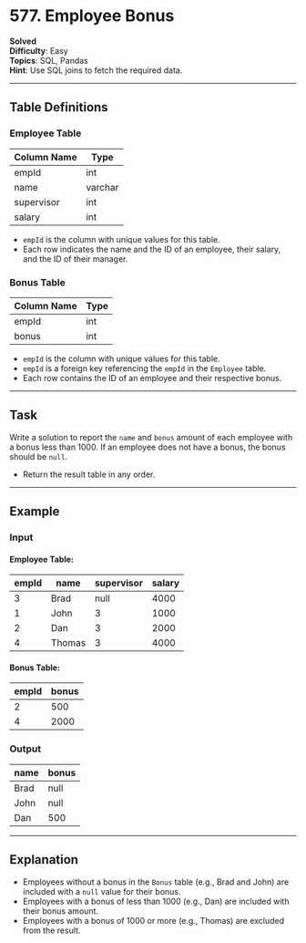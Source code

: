 # 577. Employee Bonus
**Solved**  
**Difficulty**: Easy  
**Topics**: SQL, Pandas  
**Hint**: Use SQL joins to fetch the required data.  

---

## Table Definitions

### Employee Table
| Column Name | Type    |
|-------------|---------|
| empId       | int     |
| name        | varchar |
| supervisor  | int     |
| salary      | int     |

- `empId` is the column with unique values for this table.
- Each row indicates the name and the ID of an employee, their salary, and the ID of their manager.

### Bonus Table
| Column Name | Type |
|-------------|------|
| empId       | int  |
| bonus       | int  |

- `empId` is the column with unique values for this table.
- `empId` is a foreign key referencing the `empId` in the `Employee` table.
- Each row contains the ID of an employee and their respective bonus.

---

## Task
Write a solution to report the `name` and `bonus` amount of each employee with a bonus less than 1000. If an employee does not have a bonus, the bonus should be `null`.

- Return the result table in any order.

---

## Example

### Input

#### Employee Table:
| empId | name   | supervisor | salary |
|-------|--------|------------|--------|
| 3     | Brad   | null       | 4000   |
| 1     | John   | 3          | 1000   |
| 2     | Dan    | 3          | 2000   |
| 4     | Thomas | 3          | 4000   |

#### Bonus Table:
| empId | bonus |
|-------|-------|
| 2     | 500   |
| 4     | 2000  |

### Output
| name | bonus |
|------|-------|
| Brad | null  |
| John | null  |
| Dan  | 500   |

---

## Explanation
- Employees without a bonus in the `Bonus` table (e.g., Brad and John) are included with a `null` value for their bonus.
- Employees with a bonus of less than 1000 (e.g., Dan) are included with their bonus amount.
- Employees with a bonus of 1000 or more (e.g., Thomas) are excluded from the result.
